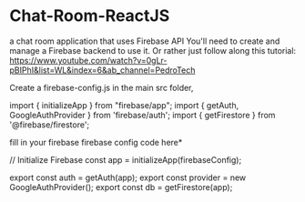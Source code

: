 # Chat-Room-ReactJS
a chat room application that uses Firebase API
You'll need to create and manage a Firebase backend to use it.
Or rather just follow along this tutorial:
https://www.youtube.com/watch?v=0gLr-pBIPhI&list=WL&index=6&ab_channel=PedroTech

Create a firebase-config.js in the main src folder,

import { initializeApp } from "firebase/app";
import { getAuth, GoogleAuthProvider } from 'firebase/auth';
import { getFirestore } from '@firebase/firestore';


fill in your firebase firebase config code here*

// Initialize Firebase
const app = initializeApp(firebaseConfig);

export const auth = getAuth(app);
export const provider = new GoogleAuthProvider();
export const db = getFirestore(app);
